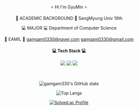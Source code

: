 <div align = "center">
⭐ Hi I'm GyuMin ⭐

🏫 ACADEMIC BACKGROUND 🏫
SangMyung Univ 19th
      
💻 MAJOR 💻
Department of Computer Science
    
📧 EAMIL 📧
gamgam0330@naver.com
gamgam0330@gmail.com

<!--
**gamgam330/gamgam330** is a ✨ _special_ ✨ repository because its `README.md` (this file) appears on your GitHub profile.

Here are some ideas to get you started:

- 🔭 I’m currently working on ...
- 🌱 I’m currently learning ...
- 👯 I’m looking to collaborate on ...
- 🤔 I’m looking for help with ...
- 💬 Ask me about ...
- 📫 How to reach me: ...
- 😄 Pronouns: ...
- ⚡ Fun fact: ...
-->

<h4>💻 Tech Stack 💻</h4>
<img src="https://img.shields.io/badge/Java-007396.svg?style=flat-square&logo=Java&logoColor=white"/> 
<img src="https://img.shields.io/badge/python-00599C?style=flat-square&logo=python&logoColor=white"/> 
<img src="https://img.shields.io/badge/C-A8B9CC?style=flat-square&logo=C&logoColor=white"/>

<br/><br/>
![gamgam330's GitHub stats](https://github-readme-stats.vercel.app/api?username=gamgam330&show_icons=true&theme=radical)

![Top Langs](https://github-readme-stats.vercel.app/api/top-langs/?username=gamgam330&layout=compact&theme=radical)

[![Solved.ac Profile](http://mazassumnida.wtf/api/generate_badge?boj=gamgam000330)](https://solved.ac/gamgam000330)
